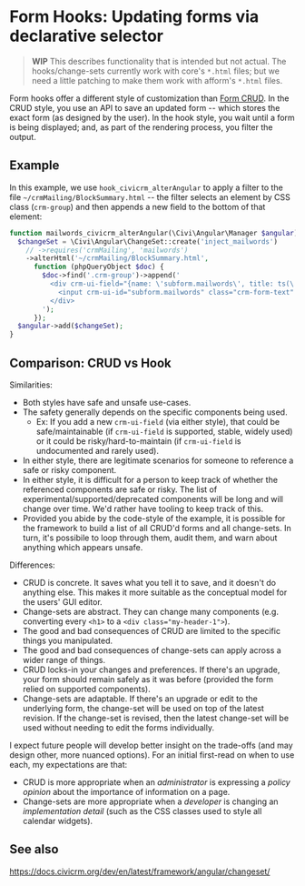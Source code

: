 # Form Hooks: Updating forms via declarative selector

> __WIP__ This describes functionality that is intended but not actual.
> The hooks/change-sets currently work with core's `*.html` files; but we need
> a little patching to make them work with afform's `*.html` files.

Form hooks offer a different style of customization than [Form CRUD](docs/crud.md).  In the CRUD style, you use an API
to save an updated form -- which stores the exact form (as designed by the user).  In the hook style, you wait until a
form is being displayed; and, as part of the rendering process, you filter the output.

## Example

In this example, we use `hook_civicrm_alterAngular` to apply a filter to the file `~/crmMailing/BlockSummary.html` --
the filter selects an element by CSS class (`crm-group`) and then appends a new field to the bottom of that element:

```php
function mailwords_civicrm_alterAngular(\Civi\Angular\Manager $angular) {
  $changeSet = \Civi\Angular\ChangeSet::create('inject_mailwords')
    // ->requires('crmMailing', 'mailwords')
    ->alterHtml('~/crmMailing/BlockSummary.html',
      function (phpQueryObject $doc) {
        $doc->find('.crm-group')->append('
          <div crm-ui-field="{name: \'subform.mailwords\', title: ts(\'Keywords\')}">
            <input crm-ui-id="subform.mailwords" class="crm-form-text" name="mailwords" ng-model="mailing.template_options.keywords">
          </div>
        ');
      });
  $angular->add($changeSet);
}
```

## Comparison: CRUD vs Hook

Similarities:

* Both styles have safe and unsafe use-cases.
* The safety generally depends on the specific components being used.
    * Ex: If you add a new `crm-ui-field` (via either style), that could be safe/maintainable (if `crm-ui-field` is supported, stable, widely used) or it could be risky/hard-to-maintain
      (if `crm-ui-field` is undocumented and rarely used).
* In either style, there are legitimate scenarios for someone to reference a safe or risky component.
* In either style, it is difficult for a person to keep track of whether the referenced components are safe or risky. The list of experimental/supported/deprecated components will be long and will change over time. We'd rather have tooling to keep track of this.
* Provided you abide by the code-style of the example, it is possible for the framework to build a list of all CRUD'd forms and all change-sets. In turn, it's possibile to loop through them, audit them, and warn about anything which appears unsafe.

Differences:

* CRUD is concrete. It saves what you tell it to save, and it doesn't do anything else. This makes it more suitable as the conceptual model for the users' GUI editor.
* Change-sets are abstract. They can change many components (e.g. converting every `<h1>` to a `<div class="my-header-1">`).
* The good and bad consequences of CRUD are limited to the specific things you manipulated.
* The good and bad consequences of change-sets can apply across a wider range of things.
* CRUD locks-in your changes and preferences. If there's an upgrade, your form should remain safely as it was before (provided the form relied on supported components).
* Change-sets are adaptable. If there's an upgrade or edit to the underlying form, the change-set will be used on top of the latest revision. If the change-set is revised, then the latest change-set will be used without needing to edit the forms individually.

I expect future people will develop better insight on the trade-offs (and may design other, more nuanced options). For an initial first-read on when to use each, my expectations are that:

* CRUD is more appropriate when an *administrator* is expressing a *policy opinion* about the importance of information on a page.
* Change-sets are more appropriate when a *developer* is changing an *implementation detail* (such as the CSS classes used to style all calendar widgets).

## See also

https://docs.civicrm.org/dev/en/latest/framework/angular/changeset/
